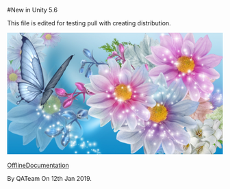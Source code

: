 #New in Unity 5.6

This file is edited for testing pull with creating distribution.


![abc](DevImages/301805.jpg)

[OfflineDocumentation](OfflineDocumentation)

By QATeam
On 12th Jan 2019.
